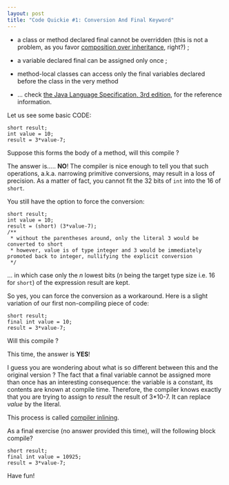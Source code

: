 ```yaml
---
layout: post
title: "Code Quickie #1: Conversion And Final Keyword"
---
```

-   a class or method declared final cannot be overridden (this is not a
    problem, as you favor [composition over
    inheritance](http://en.wikipedia.org/wiki/Composition_over_inheritance),
    right?) ;

-   a variable declared final can be assigned only once ;

-   method-local classes can access only the final variables declared
    before the class in the very method

-   ...​ check [the Java Language Specification, 3rd
    edition](http://java.sun.com/docs/books/jls/third_edition/html/j3TOC.html),
    for the reference information.

Let us see some basic CODE:

    short result;
    int value = 10;
    result = 3*value-7;

Suppose this forms the body of a method, will this compile ?

The answer is...​.. **NO**!
The compiler is nice enough to tell you that such operations, a.k.a.
narrowing primitive conversions, may result in a loss of precision. As a
matter of fact, you cannot fit the 32 bits of `int` into the 16 of
`short`.

You still have the option to force the conversion:

    short result;
    int value = 10;
    result = (short) (3*value-7);
    /**
     * without the parentheses around, only the literal 3 would be converted to short
     * however, value is of type integer and 3 would be immediately promoted back to integer, nullifying the explicit conversion
     */

... in which case only the *n* lowest bits (*n* being the target type size i.e. 16 for `short`) of the expression result are kept.

So yes, you can force the conversion as a workaround. Here is a slight
variation of our first non-compiling piece of code:

    short result;
    final int value = 10;
    result = 3*value-7;

Will this compile ?

This time, the answer is **YES**!

I guess you are wondering about what is so different between this and
the original version ?
The fact that a final variable cannot be assigned more than once has an
interesting consequence: the variable is a constant, its contents are
known at compile time.
Therefore, the compiler knows exactly that you are trying to assign to *result* the result of 3\*10-7. It can replace *value* by the literal.

This process is called [compiler
inlining](http://en.wikipedia.org/wiki/Inline_expansion).

As a final exercise (no answer provided this time), will the following
block compile?

    short result;
    final int value = 10925;
    result = 3*value-7;

Have fun!